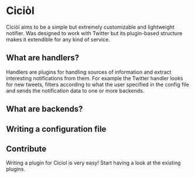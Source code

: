 Ciciòl
======

Ciciòl aims to be a simple but extremely customizable and lightweight
notifier. Was designed to work with Twitter but its plugin-based structure
makes it extendible for any kind of service.


What are handlers?
------------------
Handlers are plugins for handling sources of information and extract
interesting notifications from them. For example the Twitter handler looks
for new tweets, filters according to what the user specified in the config
file and sends the notification data to one or more backends.


What are backends?
------------------


Writing a configuration file
----------------------------


Contribute
----------

Writing a plugin for Ciciol is very easy! Start having a look at the existing
plugins.
